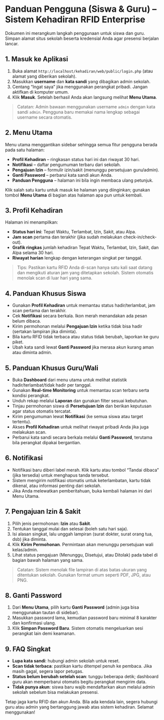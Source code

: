 # Panduan Pengguna (Siswa & Guru) – Sistem Kehadiran RFID Enterprise

Dokumen ini merangkum langkah penggunaan untuk siswa dan guru. Simpan alamat situs sekolah beserta kredensial Anda agar presensi berjalan lancar.

## 1. Masuk ke Aplikasi
1. Buka alamat `http://localhost/kehadiran/web/public/login.php` (atau alamat yang diberikan sekolah).
2. Masukkan **username** dan **kata sandi** yang dibagikan admin sekolah.
3. Centang “Ingat saya” jika menggunakan perangkat pribadi. Jangan aktifkan di komputer umum.
4. Klik **Masuk**. Setelah berhasil Anda akan langsung melihat **Menu Utama**.

> Catatan: Admin bawaan menggunakan username `admin` dengan kata sandi `admin`. Pengguna baru memakai nama lengkap sebagai username secara otomatis.

## 2. Menu Utama
Menu utama menggantikan sidebar sehingga semua fitur pengguna berada pada satu halaman:
- **Profil Kehadiran** – ringkasan status hari ini dan riwayat 30 hari.
- **Notifikasi** – daftar pengumuman terbaru dari sekolah.
- **Pengajuan Izin** – formulir izin/sakit (menunggu persetujuan guru/admin).
- **Ganti Password** – perbarui kata sandi akun Anda.
- **Panduan Pengguna** – halaman ini bila ingin membaca ulang petunjuk.

Klik salah satu kartu untuk masuk ke halaman yang diinginkan; gunakan tombol **Menu Utama** di bagian atas halaman apa pun untuk kembali.

## 3. Profil Kehadiran
Halaman ini menampilkan:
- **Status hari ini**: Tepat Waktu, Terlambat, Izin, Sakit, atau Alpa.
- **Jam scan** pertama dan terakhir (jika sudah melakukan check-in/check-out).
- **Grafik ringkas** jumlah kehadiran Tepat Waktu, Terlambat, Izin, Sakit, dan Alpa selama 30 hari.
- **Riwayat harian** lengkap dengan keterangan singkat per tanggal.

> Tips: Pastikan kartu RFID Anda di-scan hanya satu kali saat datang dan mengikuti aturan jam yang ditetapkan sekolah. Sistem otomatis menolak scan di luar hari yang sama.

## 4. Panduan Khusus Siswa
- Gunakan **Profil Kehadiran** untuk memantau status hadir/terlambat, jam scan pertama dan terakhir.
- Cek **Notifikasi** secara berkala. Ikon merah menandakan ada pesan belum dibaca.
- Kirim permohonan melalui **Pengajuan Izin** ketika tidak bisa hadir (sertakan lampiran jika diminta).
- Bila kartu RFID tidak terbaca atau status tidak berubah, laporkan ke guru piket.
- Ubah kata sandi lewat **Ganti Password** jika merasa akun kurang aman atau diminta admin.

## 5. Panduan Khusus Guru/Wali
- Buka **Dashboard** dari menu utama untuk melihat statistik hadir/terlambat/tidak hadir per tanggal.
- Gunakan **Real-time Monitoring** untuk memantau scan terbaru serta kondisi perangkat.
- Unduh rekap melalui **Laporan** dan gunakan filter sesuai kebutuhan.
- Tinjau permohonan siswa di **Persetujuan Izin** dan berikan keputusan agar status otomatis tercatat.
- Kirim pengumuman lewat **Notifikasi** (ke semua siswa atau target tertentu).
- Akses **Profil Kehadiran** untuk melihat riwayat pribadi Anda jika juga melakukan scan.
- Perbarui kata sandi secara berkala melalui **Ganti Password**, terutama bila perangkat dipakai bergantian.

## 6. Notifikasi
- Notifikasi baru diberi label merah. Klik kartu atau tombol “Tandai dibaca” (jika tersedia) untuk menghapus tanda tersebut.
- Sistem mengirim notifikasi otomatis untuk keterlambatan, kartu tidak dikenal, atau informasi penting dari sekolah.
- Jika Anda melewatkan pemberitahuan, buka kembali halaman ini dari Menu Utama.

## 7. Pengajuan Izin & Sakit
1. Pilih jenis permohonan: **Izin** atau **Sakit**.
2. Tentukan tanggal mulai dan selesai (boleh satu hari saja).
3. Isi alasan singkat, lalu unggah lampiran (surat dokter, surat orang tua, dsb) jika diminta.
4. Klik **Kirim Permohonan**. Permintaan akan menunggu persetujuan wali kelas/admin.
5. Lihat status pengajuan (Menunggu, Disetujui, atau Ditolak) pada tabel di bagian bawah halaman yang sama.

> Catatan: Sistem menolak file lampiran di atas batas ukuran yang ditentukan sekolah. Gunakan format umum seperti PDF, JPG, atau PNG.

## 8. Ganti Password
1. Dari **Menu Utama**, pilih kartu **Ganti Password** (admin juga bisa menggunakan tautan di sidebar).
2. Masukkan password lama, kemudian password baru minimal 8 karakter dan konfirmasi ulang.
3. Klik **Simpan Password Baru**. Sistem otomatis mengeluarkan sesi perangkat lain demi keamanan.

## 9. FAQ Singkat
- **Lupa kata sandi**: hubungi admin sekolah untuk reset.
- **Scan tidak terbaca**: pastikan kartu ditempel penuh ke pembaca. Jika masih gagal, segera lapor petugas.
- **Status belum berubah setelah scan**: tunggu beberapa detik; dashboard guru akan memperbarui otomatis begitu perangkat mengirim data.
- **Tidak punya akun**: siswa baru wajib mendaftarkan akun melalui admin sekolah sebelum bisa melakukan presensi.

Tetap jaga kartu RFID dan akun Anda. Bila ada kendala lain, segera hubungi guru atau admin yang bertanggung jawab atas sistem kehadiran. Selamat menggunakan!
